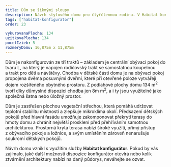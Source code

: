 ```yaml
---
title: Dům se šikmými sloupy
description: Návrh stylového domu pro čtyřčlennou rodinu. V Habitat konfigurátoru jsme zkombinovali optimalizovanou centrální dispozici a luxusní ztvárnění architektury. Všechna prosklení směrem do zahrady mají nadstandardní rozměry, které navazují na výšku stínění a překrytí terasy. Na fasádě je použita kombinace cihlového obkladu s bílou omítkou, doplněnou antracitovými rámy oken.
tags: ["habitat-konfigurator"]
order: 23

vykurovanaPlocha: 134
uzitkovaPlocha: 134
pocetIzieb: 5
rozmeryDomu: 16,875m x 11,875m
---
```


Dům je nakonfigurován ze tří traktů – základem je centrální obývací pokoj do tvaru L, na který je napojen rodičovský trakt se samostatnou koupelnou a trakt pro děti a návštěvy. Chodba v dětské části domu je na obývací pokoj propojena dvěma posuvnými dveřmi, které při otevřené poloze vytvářejí dojem rozšířeného obytného prostoru. Z podlahové plochy domu 134 m<sup>2</sup> tvoří díky důmyslné dispozici chodba jen 8m m<sup>2</sup>, a i ty jsou využitelné jako společná šatna nebo úložný prostor.

Dům je zastřešen plochou vegetační střechou, která pomáhá udržovat teplotní stabilitu místností a zlepšuje mikroklima okolí. Předsazení dětských pokojů před hlavní fasádu umožňuje zakomponovat překrytí terasy do hmoty domu a chránit největší prosklení před přehříváním samotnou architekturou. Prostorná krytá terasa nabízí široké využití, přímý přístup z obývacího pokoje a ložnice, a svým umístěním zároveň nenarušuje soukromí dětských pokojů.

Návrh domu vznikl s využitím služby <strong>Habitat konfigurátor</strong>. Pokud by vás zajímalo, jaké další možnosti dispozice konfigurátor otevírá nebo kolik ztvárnění architektury nabízí na daný půdorys, neváhejte se ozvat.